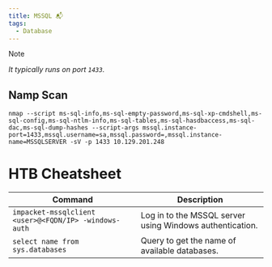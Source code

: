 ```yaml
---
title: MSSQL 📬
tags:
  - Database
---
```

>[!Note]
>*It typically runs on port `1433`.*

## Namp Scan

```shell
nmap --script ms-sql-info,ms-sql-empty-password,ms-sql-xp-cmdshell,ms-sql-config,ms-sql-ntlm-info,ms-sql-tables,ms-sql-hasdbaccess,ms-sql-dac,ms-sql-dump-hashes --script-args mssql.instance-port=1433,mssql.username=sa,mssql.password=,mssql.instance-name=MSSQLSERVER -sV -p 1433 10.129.201.248
```

# HTB Cheatsheet

| **Command**                                           | **Description**                                          |
| ----------------------------------------------------- | -------------------------------------------------------- |
| `impacket-mssqlclient <user>@<FQDN/IP> -windows-auth` | Log in to the MSSQL server using Windows authentication. |
| `select name from sys.databases`                      | Query to get the name of available databases.            |